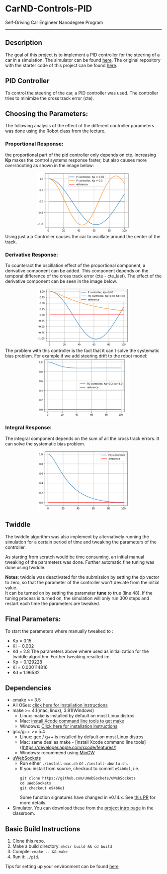 # CarND-Controls-PID
Self-Driving Car Engineer Nanodegree Program

---
## Description
The goal of this project is to implement a PID controller for the steering of a car in a simulation.
The simulator can be found [here](https://github.com/udacity/self-driving-car-sim/releases). The original repository with the starter code of this project can be found [here](https://github.com/udacity/CarND-PID-Control-Project).

## PID Controller
To control the steering of the car, a PID controller was used. The controller tries to minimize the cross track error (cte).
## Choosing the Parameters:
The following analysis of the effect of the different controller parameters was done using the Robot class from the lecture.

### Proportional Response:
the proportional part of the pid controller only depends on cte. 
Increasing **Kp** makes the control systems response faster, but also causes more overshooting as shown in the image below:
<center>
<img src="images/p_control.png" alt="drawing" width="300"/>   
</center>
Using just a p Controller causes the car to oscillate around the center of the track.

### Derivative Response:
To counteract the oscillation effect of the proportional component, a derivative component can be added. This component depends on the temporal difference of the cross track error 
(cte - cte_last).
The effect of the derivative component can be seen in the image below.
<center>
<img src="images/pd_p.png" alt="drawing" width="300"/>   
</center>
The problem with this controller is the fact that it can't solve the systematic bias problem. For example if we add steering drift to the robot model:
<center>
<img src="images/pd.png" alt="drawing" width="300"/>   
</center>

### Integral Response:
The integral component depends on the sum of all the cross track errors. It can solve the systematic bias problem.
<center>
<img src="images/pid.png" alt="drawing" width="300"/>   
</center>

## Twiddle 
The twiddle algorithm was also implement by alternatively running the simulation for a certain period of time and tweaking the parameters of the controller.

As starting from scratch would be time consuming, an initial manual tweaking of the parameters was done. Further automatic fine tuning was done using twiddle.

**Notes**: twiddle was deactivated for the submission by setting the dp vector to zero, so that the parameter of the controller won't deviate from the initial value.  
It can be turned on by setting the parameter **tune** to true (line 48). 
If the tuning process is turned on, the simulation will only run 300 steps and restart each time the parameters are tweaked. 

## Final Parameters:
To start the parameters where manually tweaked to : 
- Kp = 0.15
- Ki = 0.002
- Kd = 2.8
The parameters above where used as initialization for the twiddle algorithm. Further tweaking resulted in:
- Kp = 0.129228
- Ki = 0.000114816
- Kd = 1.96532

## Dependencies

* cmake >= 3.5
 * All OSes: [click here for installation instructions](https://cmake.org/install/)
* make >= 4.1(mac, linux), 3.81(Windows)
  * Linux: make is installed by default on most Linux distros
  * Mac: [install Xcode command line tools to get make](https://developer.apple.com/xcode/features/)
  * Windows: [Click here for installation instructions](http://gnuwin32.sourceforge.net/packages/make.htm)
* gcc/g++ >= 5.4
  * Linux: gcc / g++ is installed by default on most Linux distros
  * Mac: same deal as make - [install Xcode command line tools]((https://developer.apple.com/xcode/features/)
  * Windows: recommend using [MinGW](http://www.mingw.org/)
* [uWebSockets](https://github.com/uWebSockets/uWebSockets)
  * Run either `./install-mac.sh` or `./install-ubuntu.sh`.
  * If you install from source, checkout to commit `e94b6e1`, i.e.
    ```
    git clone https://github.com/uWebSockets/uWebSockets 
    cd uWebSockets
    git checkout e94b6e1
    ```
    Some function signatures have changed in v0.14.x. See [this PR](https://github.com/udacity/CarND-MPC-Project/pull/3) for more details.
* Simulator. You can download these from the [project intro page](https://github.com/udacity/self-driving-car-sim/releases) in the classroom.



## Basic Build Instructions

1. Clone this repo.
2. Make a build directory: `mkdir build && cd build`
3. Compile: `cmake .. && make`
4. Run it: `./pid`. 

Tips for setting up your environment can be found [here](https://classroom.udacity.com/nanodegrees/nd013/parts/40f38239-66b6-46ec-ae68-03afd8a601c8/modules/0949fca6-b379-42af-a919-ee50aa304e6a/lessons/f758c44c-5e40-4e01-93b5-1a82aa4e044f/concepts/23d376c7-0195-4276-bdf0-e02f1f3c665d)

